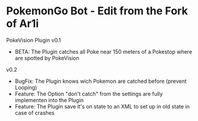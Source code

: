 

# PokemonGo Bot - Edit from the Fork of Ar1i

PokeVision Plugin
v0.1
 - BETA: The Plugin catches all Poke near 150 meters of a Pokestop where are spotted by PokeVision
 
v0.2
 - BugFix: The Plugin knows wich Pokemon are catched before (prevent Looping)
 - Feature: The Option "don't catch" from the settings are fully implementen into the Plugin
 - Feature: The Plugin save it's on state to an XML to set up in old state in case of crashes



